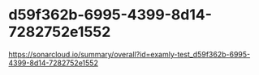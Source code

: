 # d59f362b-6995-4399-8d14-7282752e1552
https://sonarcloud.io/summary/overall?id=examly-test_d59f362b-6995-4399-8d14-7282752e1552
